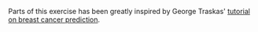 Parts of this exercise has been greatly inspired by George Traskas' [tutorial on breast cancer prediction](https://github.com/gtraskas/breast_cancer_prediction/blob/master/breast_cancer.ipynb).